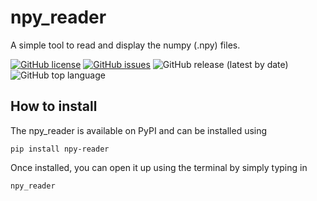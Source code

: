 # npy_reader

A simple tool to read and display the numpy (.npy) files.

[![GitHub license](https://img.shields.io/github/license/AstrophysicsAndPython/npy_reader)](https://github.com/AstrophysicsAndPython/npy_reader/blob/main/LICENSE) [![GitHub issues](https://img.shields.io/github/issues/AstrophysicsAndPython/npy_reader)](https://github.com/AstrophysicsAndPython/npy_reader/issues) ![GitHub release (latest by date)](https://img.shields.io/github/v/release/AstrophysicsAndPython/npy_reader) ![GitHub top language](https://img.shields.io/github/languages/top/AstrophysicsAndPython/npy_reader)

## How to install

The npy_reader is available on PyPI and can be installed using

`pip install npy-reader`

Once installed, you can open it up using the terminal by simply typing in

`npy_reader`
